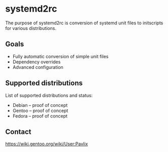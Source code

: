 # systemd2rc

The purpose of systemd2rc is conversion of systemd unit files to initscripts for various
distributions.

## Goals

 * Fully automatic conversion of simple unit files
 * Dependency overrides
 * Advanced configuration

## Supported distributions

List of supported distributions and status:

 * Debian – proof of concept
 * Gentoo – proof of concept
 * Fedora – proof of concept

## Contact

https://wiki.gentoo.org/wiki/User:Pavlix
